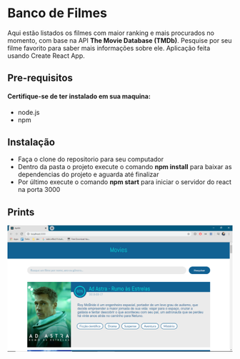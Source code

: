 # Banco de Filmes
Aqui estão listados os filmes com maior ranking e mais procurados no momento, com base na API **The Movie Database (TMDb)**. Pesquise por seu filme favorito para saber mais informações sobre ele. Aplicação feita usando Create React App.

## Pre-requisitos
#### Certifique-se de ter instalado em sua maquina:
- node.js
- npm

## Instalação
- Faça o clone do repositorio para seu computador
- Dentro da pasta o projeto execute o comando **npm install** para baixar as dependencias do projeto e aguarda até finalizar
- Por último execute o comando **npm start** para iniciar o servidor do react na porta 3000

## Prints
![GitHub](./print.png)

